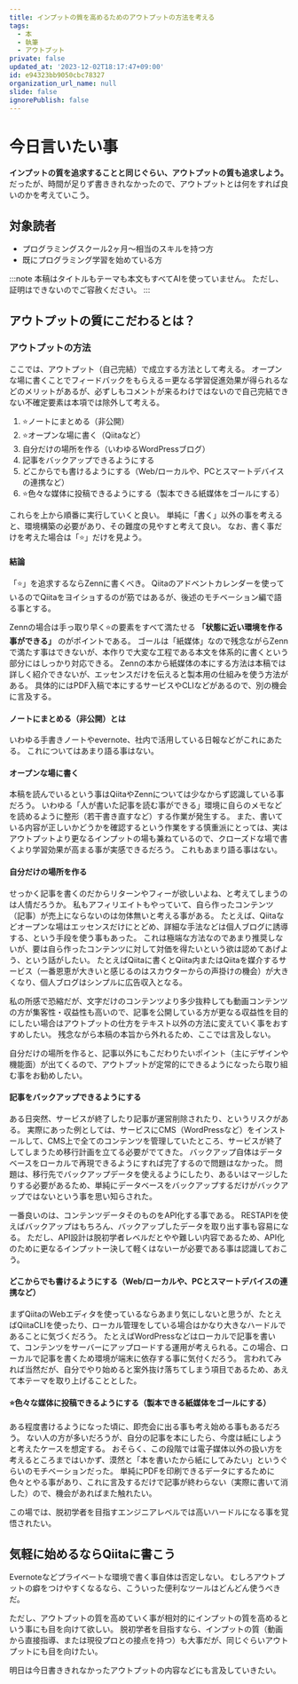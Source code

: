 ```yaml
---
title: インプットの質を高めるためのアウトプットの方法を考える
tags:
  - 本
  - 執筆
  - アウトプット
private: false
updated_at: '2023-12-02T18:17:47+09:00'
id: e94323bb9050cbc78327
organization_url_name: null
slide: false
ignorePublish: false
---
```

# 今日言いたい事
**インプットの質を追求することと同じぐらい、アウトプットの質も追求しよう。**
だったが、時間が足りず書ききれなかったので、アウトプットとは何をすれば良いのかを考えていこう。

## 対象読者
- プログラミングスクール2ヶ月〜相当のスキルを持つ方
- 既にプログラミング学習を始めている方

:::note
本稿はタイトルもテーマも本文もすべてAIを使っていません。
ただし、証明はできないのでご容赦ください。
:::

## アウトプットの質にこだわるとは？

### アウトプットの方法
ここでは、アウトプット（自己完結）で成立する方法として考える。
オープンな場に書くことでフィードバックをもらえる＝更なる学習促進効果が得られるなどのメリットがあるが、必ずしもコメントが来るわけではないので自己完結できない不確定要素は本項では除外して考える。

1. ⭐️ノートにまとめる（非公開）
1. ⭐️オープンな場に書く（Qiitaなど）
1. 自分だけの場所を作る（いわゆるWordPressブログ）
1. 記事をバックアップできるようにする
1. どこからでも書けるようにする（Web/ローカルや、PCとスマートデバイスの連携など）
1. ⭐️色々な媒体に投稿できるようにする（製本できる紙媒体をゴールにする）

これらを上から順番に実行していくと良い。
単純に「書く」以外の事を考えると、環境構築の必要があり、その難度の見やすと考えて良い。
なお、書く事だけを考えた場合は「⭐️」だけを見よう。

#### 結論
「⭐️」を追求するならZennに書くべき。
Qiitaのアドベントカレンダーを使っているのでQiitaをヨイショするのが筋ではあるが、後述のモチベーション編で語る事とする。

Zennの場合は手っ取り早く⭐️の要素をすべて満たせる **「状態に近い環境を作る事ができる」** のがポイントである。
ゴールは「紙媒体」なので残念ながらZennで満たす事はできないが、本作りで大変な工程である本文を体系的に書くという部分にはしっかり対応できる。
Zennの本から紙媒体の本にする方法は本稿では詳しく紹介できないが、エッセンスだけを伝えると製本用の仕組みを使う方法がある。
具体的にはPDF入稿で本にするサービスやCLIなどがあるので、別の機会に言及する。

#### ノートにまとめる（非公開）とは
いわゆる手書きノートやevernote、社内で活用している日報などがこれにあたる。
これについてはあまり語る事はない。

#### オープンな場に書く
本稿を読んでいるという事はQiitaやZennについては少なからず認識している事だろう。
いわゆる「人が書いた記事を読む事ができる」環境に自らのメモなどを読めるように整形（若干書き直すなど）する作業が発生する。
また、書いている内容が正しいかどうかを確認するという作業をする慎重派にとっては、実はアウトプットより更なるインプットの場も兼ねているので、クローズドな場で書くより学習効果が高まる事が実感できるだろう。
これもあまり語る事はない。

#### 自分だけの場所を作る
せっかく記事を書くのだからリターンやフィーが欲しいよね、と考えてしまうのは人情だろうか。
私もアフィリエイトもやっていて、自ら作ったコンテンツ（記事）が売上にならないのは勿体無いと考える事がある。
たとえば、Qiitaなどオープンな場はエッセンスだけにとどめ、詳細な手法などは個人ブログに誘導する、という手段を使う事もあった。
これは極端な方法なのであまり推奨しないが、要は自ら作ったコンテンツに対して対価を得たいという欲は認めてあげよう、という話がしたい。
たとえばQiitaに書くとQiita内またはQiitaを媒介するサービス（一番恩恵が大きいと感じるのはスカウターからの声掛けの機会）が大きくなり、個人ブログはシンプルに広告収入となる。

私の所感で恐縮だが、文字だけのコンテンツより多少抜粋しても動画コンテンツの方が集客性・収益性も高いので、記事を公開している方が更なる収益性を目的にしたい場合はアウトプットの仕方をテキスト以外の方法に変えていく事をおすすめしたい。
残念ながら本稿の本旨から外れるため、ここでは言及しない。

自分だけの場所を作ると、記事以外にもこだわりたいポイント（主にデザインや機能面）が出てくるので、アウトプットが定常的にできるようになったら取り組む事をお勧めしたい。

#### 記事をバックアップできるようにする
ある日突然、サービスが終了したり記事が運営削除されたり、というリスクがある。
実際にあった例としては、サービスにCMS（WordPressなど）をインストールして、CMS上で全てのコンテンツを管理していたところ、サービスが終了してしまうため移行計画を立てる必要がでてきた。
バックアップ自体はデータベースをローカルで再現できるようにすれば完了するので問題はなかった。
問題は、移行先でバックアップデータを使えるようにしたり、あるいはマージしたりする必要があるため、単純にデータベースをバックアップするだけがバックアップではないという事を思い知らされた。

一番良いのは、コンテンツデータそのものをAPI化する事である。
RESTAPIを使えばバックアップはもちろん、バックアップしたデータを取り出す事も容易になる。
ただし、API設計は脱初学者レベルだとやや難しい内容であるため、API化のために更なるインプットー決して軽くはないーが必要である事は認識しておこう。

#### どこからでも書けるようにする（Web/ローカルや、PCとスマートデバイスの連携など）
まずQiitaのWebエディタを使っているならあまり気にしないと思うが、たとえばQiitaCLIを使ったり、ローカル管理をしている場合はかなり大きなハードルであることに気づくだろう。
たとえばWordPressなどはローカルで記事を書いて、コンテンツをサーバーにアップロードする運用が考えられる。この場合、ローカルで記事を書くため環境が端末に依存する事に気付くだろう。
言われてみれば当然だが、自分でやり始めると案外抜け落ちてしまう項目であるため、あえて本テーマを取り上げることとした。

#### ⭐️色々な媒体に投稿できるようにする（製本できる紙媒体をゴールにする）
ある程度書けるようになった頃に、即売会に出る事も考え始める事もあるだろう。
ない人の方が多いだろうが、自分の記事を本にしたら、今度は紙にしようと考えたケースを想定する。
おそらく、この段階では電子媒体以外の扱い方を考えるところまではいかず、漠然と「本を書いたから紙にしてみたい」というぐらいのモチベーションだった。
単純にPDFを印刷できるデータにするために色々とやる事があり、これに言及するだけで記事が終わらない（実際に書いて消した）ので、機会があればまた触れたい。

この場では、脱初学者を目指すエンジニアレベルでは高いハードルになる事を覚悟されたい。

## 気軽に始めるならQiitaに書こう
Evernoteなどプライベートな環境で書く事自体は否定しない。
むしろアウトプットの癖をつけやすくなるなら、こういった便利なツールはどんどん使うべきだ。

ただし、アウトプットの質を高めていく事が相対的にインプットの質を高めるという事にも目を向けて欲しい。
脱初学者を目指すなら、インプットの質（動画から直接指導、または現役プロとの接点を持つ）も大事だが、同じぐらいアウトプットにも目を向けたい。


明日は今日書ききれなかったアウトプットの内容などにも言及していきたい。
